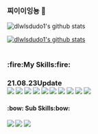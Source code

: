 ### 찌이이잉뇽 👋


![dlwlsdudo1's github stats](https://github-readme-stats.vercel.app/api?username=dlwlsdudo1&show_icons=true)

[![dlwlsdudo1's github stats](https://github-readme-stats.vercel.app/api/top-langs/?username=dlwlsdudo1&show_icons=true&hide_border=true&title_color=004386&icon_color=004386&layout=compact)](https://github.com/dlwlsdudo1)
<br><br>

<h3>:fire:My Skills:fire:<h3> 21.08.23Update
  <br>
<img src="https://img.shields.io/badge/Python-3776AB?style=flat-square&logo=Python&logoColor=white"/>
<img src="https://img.shields.io/badge/MySQL-4479A1?style=flat-square&logo=MySQL&logoColor=white"/>
<img src="https://img.shields.io/badge/Oracle-F80000?style=flat-square&logo=Oracle&logoColor=white"/>
<img src="https://img.shields.io/badge/Node.JS-339933?style=flat-square&logo=Node.JS&logoColor=white"/>
<img src="https://img.shields.io/badge/JavaScript-F7DF1E?style=flat-square&logo=JavaScript&logoColor=white"/>
<img src="https://img.shields.io/badge/Html-E34F26?style=flat-square&logo=Html5&logoColor=white"/>
<img src="https://img.shields.io/badge/Css-1572B6?style=flat-square&logo=Css3&logoColor=white"/>
<img src="https://img.shields.io/badge/Flask-000000?style=flat-square&logo=Flask&logoColor=white"/>
<img src="https://img.shields.io/badge/Amazon AWS-232F3E?style=flat-square&logo=Amazon AWS&logoColor=white"/>
<img src="https://img.shields.io/badge/Elastic-232F3E?style=flat-square&logo=Elastic&logoColor=white"/>

  <br>
 <h4>:bow: Sub Skills:bow:<h4>
<img src="https://img.shields.io/badge/AdobePremiorePro-9999FF?style=flat-square&logo=AdobePremierePro&logoColor=white"/>
<img src="https://img.shields.io/badge/AfterEffect-9999FF?style=flat-square&logo=Adobe After Effects&logoColor=white"/>
<img src="https://img.shields.io/badge/PhotoShop-31A8FF?style=flat-square&logo=Adobe Photoshop&logoColor=white"/>


<!--
**dlwlsdudo1/dlwlsdudo1** is a ✨ _special_ ✨ repository because its `README.md` (this file) appears on your GitHub profile.

Here are some ideas to get you started:

- 🔭 I’m currently working on ...
- 🌱 I’m currently learning ...
- 👯 I’m looking to collaborate on ...
- 🤔 I’m looking for help with ...
- 💬 Ask me about ...
- 📫 How to reach me: ...
- 😄 Pronouns: ...
- ⚡ Fun fact: ...
-->
